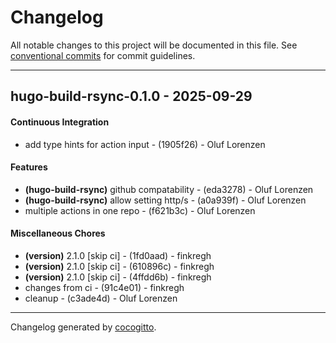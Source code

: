 # Changelog

All notable changes to this project will be documented in this file. See [conventional commits](https://www.conventionalcommits.org/) for commit guidelines.

---

## hugo-build-rsync-0.1.0 - 2025-09-29

#### Continuous Integration

- add type hints for action input - (1905f26) - Oluf Lorenzen

#### Features

- **(hugo-build-rsync)** github compatability - (eda3278) - Oluf Lorenzen
- **(hugo-build-rsync)** allow setting http/s - (a0a939f) - Oluf Lorenzen
- multiple actions in one repo - (f621b3c) - Oluf Lorenzen

#### Miscellaneous Chores

- **(version)** 2.1.0 [skip ci] - (1fd0aad) - finkregh
- **(version)** 2.1.0 [skip ci] - (610896c) - finkregh
- **(version)** 2.1.0 [skip ci] - (4ffdd6b) - finkregh
- changes from ci - (91c4e01) - finkregh
- cleanup - (c3ade4d) - Oluf Lorenzen

---

Changelog generated by [cocogitto](https://github.com/cocogitto/cocogitto).
